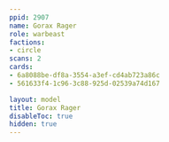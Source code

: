 ```yaml
---
ppid: 2907
name: Gorax Rager
role: warbeast
factions:
- circle
scans: 2
cards:
- 6a8088be-df8a-3554-a3ef-cd4ab723a86c
- 561633f4-1c96-3c88-925d-02539a74d167

layout: model
title: Gorax Rager
disableToc: true
hidden: true
---
```

